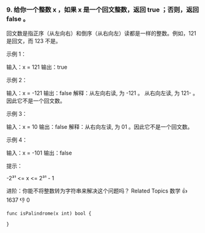 ### 9. 给你一个整数 x ，如果 x 是一个回文整数，返回 true ；否则，返回 false 。

 回文数是指正序（从左向右）和倒序（从右向左）读都是一样的整数。例如，121 是回文，而 123 不是。



 示例 1：


输入：x = 121
输出：true


 示例 2：


输入：x = -121
输出：false
解释：从左向右读, 为 -121 。 从右向左读, 为 121- 。因此它不是一个回文数。


 示例 3：


输入：x = 10
输出：false
解释：从右向左读, 为 01 。因此它不是一个回文数。


 示例 4：


输入：x = -101
输出：false




 提示：


 -2³¹ <= x <= 2³¹ - 1




 进阶：你能不将整数转为字符串来解决这个问题吗？
 Related Topics 数学 👍 1637 👎 0


```
func isPalindrome(x int) bool {

}
```

